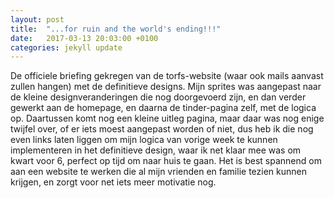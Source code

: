 ```yaml
---
layout: post
title:  "...for ruin and the world's ending!!!"
date:   2017-03-13 20:03:00 +0100
categories: jekyll update
---
```

De officiele briefing gekregen van de torfs-website (waar ook mails aanvast zullen hangen) met de definitieve designs. Mijn sprites was aangepast naar de kleine designveranderingen die nog doorgevoerd zijn, en dan verder gewerkt aan de homepage, en daarna de tinder-pagina zelf, met de logica op. Daartussen komt nog een kleine uitleg pagina, maar daar was nog enige twijfel over, of er iets moest aangepast worden of niet, dus heb ik die nog even links laten liggen om mijn logica van vorige week te kunnen implementeren in het definitieve design, waar ik net klaar mee was om kwart voor 6, perfect op tijd om naar huis te gaan. Het is best spannend om aan een website te werken die al mijn vrienden en familie tezien kunnen krijgen, en zorgt voor net iets meer motivatie nog.